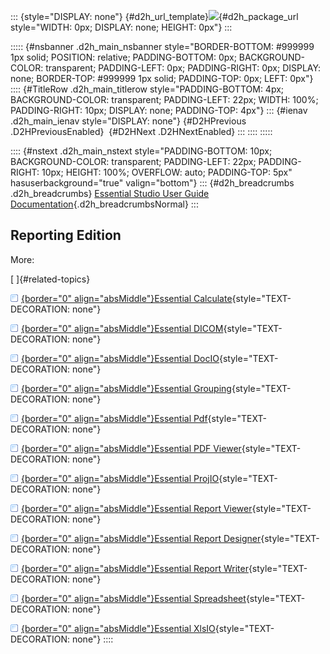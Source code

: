 ::: {style="DISPLAY: none"}
[](ms-xhelp:///?Id=d2h_url_template){#d2h_url_template}![](!package_url!){#d2h_package_url style="WIDTH: 0px; DISPLAY: none; HEIGHT: 0px"}
:::

::::: {#nsbanner .d2h_main_nsbanner style="BORDER-BOTTOM: #999999 1px solid; POSITION: relative; PADDING-BOTTOM: 0px; BACKGROUND-COLOR: transparent; PADDING-LEFT: 0px; PADDING-RIGHT: 0px; DISPLAY: none; BORDER-TOP: #999999 1px solid; PADDING-TOP: 0px; LEFT: 0px"}
:::: {#TitleRow .d2h_main_titlerow style="PADDING-BOTTOM: 4px; BACKGROUND-COLOR: transparent; PADDING-LEFT: 22px; WIDTH: 100%; PADDING-RIGHT: 10px; DISPLAY: none; PADDING-TOP: 4px"}
::: {#ienav .d2h_main_ienav style="DISPLAY: none"}
[](ms-xhelp:///?Id=74df42e3-5434-4590-9be6-3ae2f911cbbc){#D2HPrevious .D2HPreviousEnabled}  [](ms-xhelp:///?Id=2ea52c7f-a332-43bd-9ca7-2ea0898ff54e){#D2HNext .D2HNextEnabled}
:::
::::
:::::

:::: {#nstext .d2h_main_nstext style="PADDING-BOTTOM: 10px; BACKGROUND-COLOR: transparent; PADDING-LEFT: 22px; PADDING-RIGHT: 10px; HEIGHT: 100%; OVERFLOW: auto; PADDING-TOP: 5px" hasuserbackground="true" valign="bottom"}
::: {#d2h_breadcrumbs .d2h_breadcrumbs}
[Essential Studio User Guide Documentation](ms-xhelp:///?Id=12457748-09e3-4d74-a240-8e049cedf030){.d2h_breadcrumbsNormal}
:::

## Reporting Edition

More:

[ ]{#related-topics}

[![](button.gif){border="0" align="absMiddle"}Essential Calculate](ms-xhelp:///?Id=2ea52c7f-a332-43bd-9ca7-2ea0898ff54e){style="TEXT-DECORATION: none"}

[![](button.gif){border="0" align="absMiddle"}Essential DICOM](ms-xhelp:///?Id=e502a5fa-0df5-447e-9500-b10ae5f53ee5){style="TEXT-DECORATION: none"}

[![](button.gif){border="0" align="absMiddle"}Essential DocIO](ms-xhelp:///?Id=b88d77b3-4c51-460f-a761-d2ef6d5b0ca6){style="TEXT-DECORATION: none"}

[![](button.gif){border="0" align="absMiddle"}Essential Grouping](ms-xhelp:///?Id=37faf36d-c8f0-4c7d-90e1-39deecb620a6){style="TEXT-DECORATION: none"}

[![](button.gif){border="0" align="absMiddle"}Essential Pdf](ms-xhelp:///?Id=22756092-3da5-4797-9514-dab0617c6902){style="TEXT-DECORATION: none"}

[![](button.gif){border="0" align="absMiddle"}Essential PDF Viewer](ms-xhelp:///?Id=72561ebd-77ed-4f2a-94a7-2b4b635d1dd6){style="TEXT-DECORATION: none"}

[![](button.gif){border="0" align="absMiddle"}Essential ProjIO](ms-xhelp:///?Id=b95f675f-3e97-4b4b-93b9-e4daba965feb){style="TEXT-DECORATION: none"}

[![](button.gif){border="0" align="absMiddle"}Essential Report Viewer](ms-xhelp:///?Id=35081cc7-4b81-4ef5-97d2-894ad584b907){style="TEXT-DECORATION: none"}

[![](button.gif){border="0" align="absMiddle"}Essential Report Designer](ms-xhelp:///?Id=13523a4c-1234-40c4-88a7-c4bb8909d778){style="TEXT-DECORATION: none"}

[![](button.gif){border="0" align="absMiddle"}Essential Report Writer](ms-xhelp:///?Id=7491f5b1-225d-4d41-bd57-a46cb5561ce5){style="TEXT-DECORATION: none"}

[![](button.gif){border="0" align="absMiddle"}Essential Spreadsheet](ms-xhelp:///?Id=25812fa4-b4ea-4485-bbfb-30849a783142){style="TEXT-DECORATION: none"}

[![](button.gif){border="0" align="absMiddle"}Essential XlsIO](ms-xhelp:///?Id=b01a1b50-1d7d-40c0-bc83-af67e57c9005){style="TEXT-DECORATION: none"}
::::

